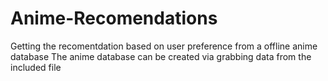 # Anime-Recomendations
Getting the recomentdation based on user preference from a offline anime database The anime database can be created via grabbing data from the included file
